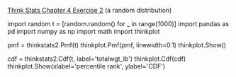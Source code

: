 [Think Stats Chapter 4 Exercise 2](http://greenteapress.com/thinkstats2/html/thinkstats2005.html#toc41) (a random distribution)

import random
t = [random.random() for _ in range(1000)]
import pandas as pd
import numpy as np
import math
import thinkplot

pmf = thinkstats2.Pmf(t)
thinkplot.Pmf(pmf, linewidth=0.1)
thinkplot.Show()

cdf = thinkstats2.Cdf(t, label='totalwgt_lb')
thinkplot.Cdf(cdf)
thinkplot.Show(xlabel='percentile rank', ylabel='CDF')